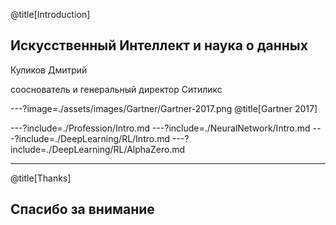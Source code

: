 @title[Introduction]
## Искусственный Интеллект и наука о данных

Куликов Дмитрий

сооснователь и генеральный директор Ситиликс

---?image=./assets/images/Gartner/Gartner-2017.png
@title[Gartner 2017]

---?include=./Profession/Intro.md
---?include=./NeuralNetwork/Intro.md
---?include=./DeepLearning/RL/Intro.md
---?include=./DeepLearning/RL/AlphaZero.md

---
@title[Thanks]
## Спасибо за внимание
